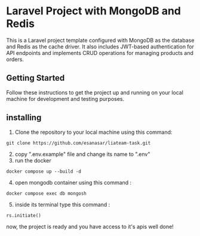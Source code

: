 # Laravel Project with MongoDB and Redis

This is a Laravel project template configured with MongoDB as the database and Redis as the cache driver. It also includes JWT-based authentication for API endpoints and implements CRUD operations for managing products and orders.

## Getting Started

Follow these instructions to get the project up and running on your local machine for development and testing purposes.

## installing
1. Clone the repository to your local machine using this command:
``` 
git clone https://github.com/esanasar/liateam-task.git 
```
2. copy ".env.example" file and change its name to ".env"
3. run the docker
```
docker compose up --build -d
```
4. open mongodb container using this command :
```
docker compose exec db mongosh
```
5. inside its terminal type this command :
```
rs.initiate()
```
now, the project is ready and you have access to it's apis
well done!
